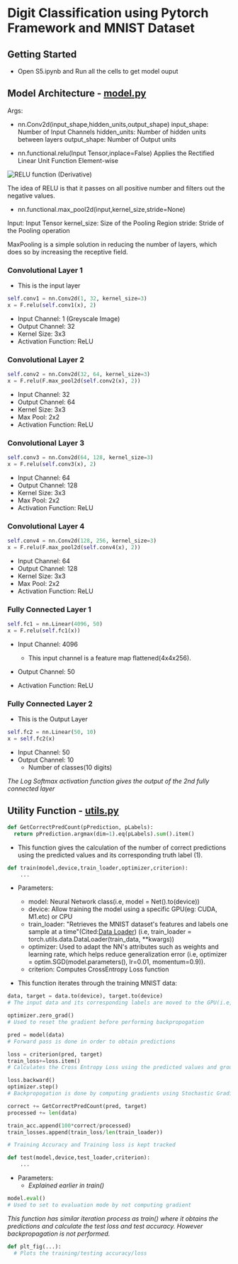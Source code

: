 # Digit Classification using Pytorch Framework and MNIST Dataset
## Getting Started
- Open S5.ipynb and Run all the cells to get model ouput
## Model Architecture - [model.py](https://github.com/aakashvardhan/ERA-Program/blob/master/S5%20-%20Assignment/model.py)

Args:
- nn.Conv2d(input_shape,hidden_units,output_shape)
input_shape: Number of Input Channels
hidden_units: Number of hidden units between layers
output_shape: Number of Output units

- nn.functional.relu(Input Tensor,inplace=False)
Applies the Rectified Linear Unit Function Element-wise 

![RELU function (Derivative)](https://www.bragitoff.com/wp-content/uploads/2021/12/mathpix-2021-12-29-18-22-34.png)

The idea of RELU is that it passes on all positive number and filters out the negative values.

- nn.functional.max_pool2d(input,kernel_size,stride=None)

Input: Input Tensor
kernel_size: Size of the Pooling Region
stride: Stride of the Pooling operation

MaxPooling is a simple solution in reducing the number of layers, which does so by increasing the receptive field.

### Convolutional Layer 1
- This is the input layer
```python
self.conv1 = nn.Conv2d(1, 32, kernel_size=3)
x = F.relu(self.conv1(x), 2)
```
- Input Channel: 1 (Greyscale Image)
- Output Channel: 32
- Kernel Size: 3x3
- Activation Function: ReLU

### Convolutional Layer 2

```python
self.conv2 = nn.Conv2d(32, 64, kernel_size=3)
x = F.relu(F.max_pool2d(self.conv2(x), 2))
```
- Input Channel: 32
- Output Channel: 64
- Kernel Size: 3x3
- Max Pool: 2x2
- Activation Function: ReLU

### Convolutional Layer 3

```python
self.conv3 = nn.Conv2d(64, 128, kernel_size=3)
x = F.relu(self.conv3(x), 2)
```
- Input Channel: 64
- Output Channel: 128
- Kernel Size: 3x3
- Max Pool: 2x2
- Activation Function: ReLU

### Convolutional Layer 4

```python
self.conv4 = nn.Conv2d(128, 256, kernel_size=3)
x = F.relu(F.max_pool2d(self.conv4(x), 2)) 
```
- Input Channel: 64
- Output Channel: 128
- Kernel Size: 3x3
- Max Pool: 2x2
- Activation Function: ReLU

### Fully Connected Layer 1

```python
self.fc1 = nn.Linear(4096, 50)
x = F.relu(self.fc1(x))
```
- Input Channel: 4096
  - This input channel is a feature map flattened(4x4x256).

- Output Channel: 50
- Activation Function: ReLU

### Fully Connected Layer 2
- This is the Output Layer
```python
self.fc2 = nn.Linear(50, 10)
x = self.fc2(x)
```
- Input Channel: 50
- Output Channel: 10
  - Number of classes(10 digits)

*The Log Softmax activation function gives the output of the 2nd fully connected layer*

## Utility Function - [utils.py](https://github.com/aakashvardhan/ERA-Program/blob/master/S5%20-%20Assignment/utils.py)

```python
def GetCorrectPredCount(pPrediction, pLabels):
  return pPrediction.argmax(dim=1).eq(pLabels).sum().item()
```
- This function gives the calculation of the number of correct predictions using the predicted values and its corresponding truth label (1).


```python
def train(model,device,train_loader,optimizer,criterion):
    ...
```
- Parameters:
  - model: Neural Network class(i.e, model = Net().to(device))
  - device: Allow training the model using a specific GPU(eg: CUDA, M1.etc) or CPU
  - train_loader: "Retrieves the MNIST dataset's features and labels one sample at a time"(Cited:[Data Loader](https://pytorch.org/tutorials/beginner/basics/data_tutorial.html)) (i.e, train_loader = torch.utils.data.DataLoader(train_data, **kwargs))
  - optimizer: Used to adapt the NN's attributes such as weights and learning rate, which helps reduce generalization error (i.e, optimizer = optim.SGD(model.parameters(), lr=0.01, momentum=0.9)). 
  - criterion: Computes CrossEntropy Loss function

- This function iterates through the training MNIST data:

```python
data, target = data.to(device), target.to(device)
# The input data and its corresponding labels are moved to the GPU(i.e, mps:0)
```
```python
optimizer.zero_grad()
# Used to reset the gradient before performing backpropogation
```
    
```python
pred = model(data)
# Forward pass is done in order to obtain predictions
```

```python 
loss = criterion(pred, target)
train_loss+=loss.item()
# Calculates the Cross Entropy Loss using the predicted values and ground truth values
```
```python
loss.backward()
optimizer.step()
# Backpropogation is done by computing gradients using Stochastic Gradient Descent
```
```python
correct += GetCorrectPredCount(pred, target)
processed += len(data)

train_acc.append(100*correct/processed)
train_losses.append(train_loss/len(train_loader))

# Training Accuracy and Training loss is kept tracked
```

```python
def test(model,device,test_loader,criterion):
    ...
```
- Parameters:
  - *Explained earlier in train()*

```python
model.eval()
# Used to set to evaluation mode by not computing gradient
```
*This function has similar iteration process as train() where it obtains the predictions and calculate the test loss and test accuracy. However backpropagation is not performed.*

```python
def plt_fig(...):
  # Plots the training/testing accuracy/loss
```

